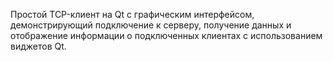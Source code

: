 Простой TCP-клиент на Qt с графическим интерфейсом, демонстрирующий подключение к серверу, получение данных и отображение информации о подключенных клиентах с использованием виджетов Qt.
